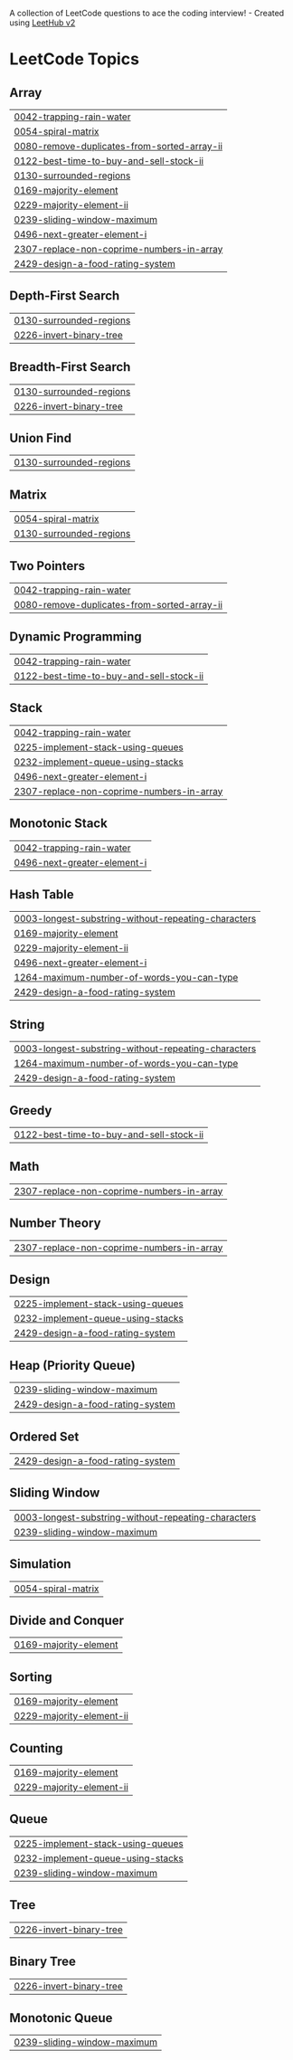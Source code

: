A collection of LeetCode questions to ace the coding interview! - Created using [LeetHub v2](https://github.com/arunbhardwaj/LeetHub-2.0)
<!---LeetCode Topics Start-->
# LeetCode Topics
## Array
|  |
| ------- |
| [0042-trapping-rain-water](https://github.com/Santhosh-1608/LeetCode/tree/master/0042-trapping-rain-water) |
| [0054-spiral-matrix](https://github.com/Santhosh-1608/LeetCode/tree/master/0054-spiral-matrix) |
| [0080-remove-duplicates-from-sorted-array-ii](https://github.com/Santhosh-1608/LeetCode/tree/master/0080-remove-duplicates-from-sorted-array-ii) |
| [0122-best-time-to-buy-and-sell-stock-ii](https://github.com/Santhosh-1608/LeetCode/tree/master/0122-best-time-to-buy-and-sell-stock-ii) |
| [0130-surrounded-regions](https://github.com/Santhosh-1608/LeetCode/tree/master/0130-surrounded-regions) |
| [0169-majority-element](https://github.com/Santhosh-1608/LeetCode/tree/master/0169-majority-element) |
| [0229-majority-element-ii](https://github.com/Santhosh-1608/LeetCode/tree/master/0229-majority-element-ii) |
| [0239-sliding-window-maximum](https://github.com/Santhosh-1608/LeetCode/tree/master/0239-sliding-window-maximum) |
| [0496-next-greater-element-i](https://github.com/Santhosh-1608/LeetCode/tree/master/0496-next-greater-element-i) |
| [2307-replace-non-coprime-numbers-in-array](https://github.com/Santhosh-1608/LeetCode/tree/master/2307-replace-non-coprime-numbers-in-array) |
| [2429-design-a-food-rating-system](https://github.com/Santhosh-1608/LeetCode/tree/master/2429-design-a-food-rating-system) |
## Depth-First Search
|  |
| ------- |
| [0130-surrounded-regions](https://github.com/Santhosh-1608/LeetCode/tree/master/0130-surrounded-regions) |
| [0226-invert-binary-tree](https://github.com/Santhosh-1608/LeetCode/tree/master/0226-invert-binary-tree) |
## Breadth-First Search
|  |
| ------- |
| [0130-surrounded-regions](https://github.com/Santhosh-1608/LeetCode/tree/master/0130-surrounded-regions) |
| [0226-invert-binary-tree](https://github.com/Santhosh-1608/LeetCode/tree/master/0226-invert-binary-tree) |
## Union Find
|  |
| ------- |
| [0130-surrounded-regions](https://github.com/Santhosh-1608/LeetCode/tree/master/0130-surrounded-regions) |
## Matrix
|  |
| ------- |
| [0054-spiral-matrix](https://github.com/Santhosh-1608/LeetCode/tree/master/0054-spiral-matrix) |
| [0130-surrounded-regions](https://github.com/Santhosh-1608/LeetCode/tree/master/0130-surrounded-regions) |
## Two Pointers
|  |
| ------- |
| [0042-trapping-rain-water](https://github.com/Santhosh-1608/LeetCode/tree/master/0042-trapping-rain-water) |
| [0080-remove-duplicates-from-sorted-array-ii](https://github.com/Santhosh-1608/LeetCode/tree/master/0080-remove-duplicates-from-sorted-array-ii) |
## Dynamic Programming
|  |
| ------- |
| [0042-trapping-rain-water](https://github.com/Santhosh-1608/LeetCode/tree/master/0042-trapping-rain-water) |
| [0122-best-time-to-buy-and-sell-stock-ii](https://github.com/Santhosh-1608/LeetCode/tree/master/0122-best-time-to-buy-and-sell-stock-ii) |
## Stack
|  |
| ------- |
| [0042-trapping-rain-water](https://github.com/Santhosh-1608/LeetCode/tree/master/0042-trapping-rain-water) |
| [0225-implement-stack-using-queues](https://github.com/Santhosh-1608/LeetCode/tree/master/0225-implement-stack-using-queues) |
| [0232-implement-queue-using-stacks](https://github.com/Santhosh-1608/LeetCode/tree/master/0232-implement-queue-using-stacks) |
| [0496-next-greater-element-i](https://github.com/Santhosh-1608/LeetCode/tree/master/0496-next-greater-element-i) |
| [2307-replace-non-coprime-numbers-in-array](https://github.com/Santhosh-1608/LeetCode/tree/master/2307-replace-non-coprime-numbers-in-array) |
## Monotonic Stack
|  |
| ------- |
| [0042-trapping-rain-water](https://github.com/Santhosh-1608/LeetCode/tree/master/0042-trapping-rain-water) |
| [0496-next-greater-element-i](https://github.com/Santhosh-1608/LeetCode/tree/master/0496-next-greater-element-i) |
## Hash Table
|  |
| ------- |
| [0003-longest-substring-without-repeating-characters](https://github.com/Santhosh-1608/LeetCode/tree/master/0003-longest-substring-without-repeating-characters) |
| [0169-majority-element](https://github.com/Santhosh-1608/LeetCode/tree/master/0169-majority-element) |
| [0229-majority-element-ii](https://github.com/Santhosh-1608/LeetCode/tree/master/0229-majority-element-ii) |
| [0496-next-greater-element-i](https://github.com/Santhosh-1608/LeetCode/tree/master/0496-next-greater-element-i) |
| [1264-maximum-number-of-words-you-can-type](https://github.com/Santhosh-1608/LeetCode/tree/master/1264-maximum-number-of-words-you-can-type) |
| [2429-design-a-food-rating-system](https://github.com/Santhosh-1608/LeetCode/tree/master/2429-design-a-food-rating-system) |
## String
|  |
| ------- |
| [0003-longest-substring-without-repeating-characters](https://github.com/Santhosh-1608/LeetCode/tree/master/0003-longest-substring-without-repeating-characters) |
| [1264-maximum-number-of-words-you-can-type](https://github.com/Santhosh-1608/LeetCode/tree/master/1264-maximum-number-of-words-you-can-type) |
| [2429-design-a-food-rating-system](https://github.com/Santhosh-1608/LeetCode/tree/master/2429-design-a-food-rating-system) |
## Greedy
|  |
| ------- |
| [0122-best-time-to-buy-and-sell-stock-ii](https://github.com/Santhosh-1608/LeetCode/tree/master/0122-best-time-to-buy-and-sell-stock-ii) |
## Math
|  |
| ------- |
| [2307-replace-non-coprime-numbers-in-array](https://github.com/Santhosh-1608/LeetCode/tree/master/2307-replace-non-coprime-numbers-in-array) |
## Number Theory
|  |
| ------- |
| [2307-replace-non-coprime-numbers-in-array](https://github.com/Santhosh-1608/LeetCode/tree/master/2307-replace-non-coprime-numbers-in-array) |
## Design
|  |
| ------- |
| [0225-implement-stack-using-queues](https://github.com/Santhosh-1608/LeetCode/tree/master/0225-implement-stack-using-queues) |
| [0232-implement-queue-using-stacks](https://github.com/Santhosh-1608/LeetCode/tree/master/0232-implement-queue-using-stacks) |
| [2429-design-a-food-rating-system](https://github.com/Santhosh-1608/LeetCode/tree/master/2429-design-a-food-rating-system) |
## Heap (Priority Queue)
|  |
| ------- |
| [0239-sliding-window-maximum](https://github.com/Santhosh-1608/LeetCode/tree/master/0239-sliding-window-maximum) |
| [2429-design-a-food-rating-system](https://github.com/Santhosh-1608/LeetCode/tree/master/2429-design-a-food-rating-system) |
## Ordered Set
|  |
| ------- |
| [2429-design-a-food-rating-system](https://github.com/Santhosh-1608/LeetCode/tree/master/2429-design-a-food-rating-system) |
## Sliding Window
|  |
| ------- |
| [0003-longest-substring-without-repeating-characters](https://github.com/Santhosh-1608/LeetCode/tree/master/0003-longest-substring-without-repeating-characters) |
| [0239-sliding-window-maximum](https://github.com/Santhosh-1608/LeetCode/tree/master/0239-sliding-window-maximum) |
## Simulation
|  |
| ------- |
| [0054-spiral-matrix](https://github.com/Santhosh-1608/LeetCode/tree/master/0054-spiral-matrix) |
## Divide and Conquer
|  |
| ------- |
| [0169-majority-element](https://github.com/Santhosh-1608/LeetCode/tree/master/0169-majority-element) |
## Sorting
|  |
| ------- |
| [0169-majority-element](https://github.com/Santhosh-1608/LeetCode/tree/master/0169-majority-element) |
| [0229-majority-element-ii](https://github.com/Santhosh-1608/LeetCode/tree/master/0229-majority-element-ii) |
## Counting
|  |
| ------- |
| [0169-majority-element](https://github.com/Santhosh-1608/LeetCode/tree/master/0169-majority-element) |
| [0229-majority-element-ii](https://github.com/Santhosh-1608/LeetCode/tree/master/0229-majority-element-ii) |
## Queue
|  |
| ------- |
| [0225-implement-stack-using-queues](https://github.com/Santhosh-1608/LeetCode/tree/master/0225-implement-stack-using-queues) |
| [0232-implement-queue-using-stacks](https://github.com/Santhosh-1608/LeetCode/tree/master/0232-implement-queue-using-stacks) |
| [0239-sliding-window-maximum](https://github.com/Santhosh-1608/LeetCode/tree/master/0239-sliding-window-maximum) |
## Tree
|  |
| ------- |
| [0226-invert-binary-tree](https://github.com/Santhosh-1608/LeetCode/tree/master/0226-invert-binary-tree) |
## Binary Tree
|  |
| ------- |
| [0226-invert-binary-tree](https://github.com/Santhosh-1608/LeetCode/tree/master/0226-invert-binary-tree) |
## Monotonic Queue
|  |
| ------- |
| [0239-sliding-window-maximum](https://github.com/Santhosh-1608/LeetCode/tree/master/0239-sliding-window-maximum) |
<!---LeetCode Topics End-->